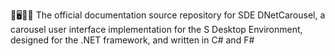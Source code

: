🎠️🖥️🎠️📖️ The official documentation source repository for SDE DNetCarousel, a carousel user interface implementation for the S Desktop Environment, designed for the .NET framework, and written in C# and F# 
